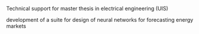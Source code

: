 Technical support for master thesis in electrical engineering (UIS)

development of a suite for design of neural networks for forecasting energy markets 
